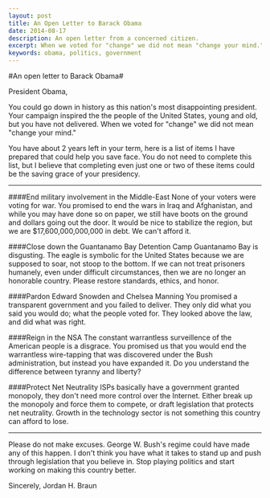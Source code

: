 ```yaml
---
layout: post
title: An Open Letter to Barack Obama
date: 2014-08-17
description: An open letter from a concerned citizen.
excerpt: When we voted for "change" we did not mean "change your mind."
keywords: obama, politics, government
---
```


#An open letter to Barack Obama#

President Obama,

You could go down in history as this nation's most disappointing president. Your campaign inspired the the people of the United States, young and old, but you have not delivered. When we voted for "change" we did not mean "change your mind."

You have about 2 years left in your term, here is a list of items I have prepared that could help you save face. You do not need to complete this list, but I believe that completing even just one or two of these items could be the saving grace of your presidency.
***
####End military involvement in the Middle-East
None of your voters were voting for war. You promised to end the wars in Iraq and Afghanistan, and while you may have done so on paper, we still have boots on the ground and dollars going out the door. It would be nice to stabilize the region, but we are $17,600,000,000,000 in debt. We can't afford it.

####Close down the Guantanamo Bay Detention Camp
Guantanamo Bay is disgusting. The eagle is symbolic for the United States because we are supposed to soar, not stoop to the bottom. If we can not treat prisoners humanely, even under difficult circumstances, then we are no longer an honorable country. Please restore standards, ethics, and honor.

####Pardon Edward Snowden and Chelsea Manning
You promised a transparent government and you failed to deliver. They only did what you said you would do; what the people voted for. They looked above the law, and did what was right.

####Reign in the NSA
The constant warrantless surveillence of the American people is a disgrace. You promised us that you would end the warrantless wire-tapping that was discovered under the Bush administration, but instead you have expanded it. Do you understand the difference between tyranny and liberty?

####Protect Net Neutrality
ISPs basically have a government granted monopoly, they don't need more control over the Internet. Either break up the monopoly and force them to compete, or draft legislation that protects net neutrality. Growth in the technology sector is not something this country can afford to lose.
***
Please do not make excuses. George W. Bush's regime could have made any of this happen. I don't think you have what it takes to stand up and push through legislation that you believe in. Stop playing politics and start working on making this country better.

Sincerely,
Jordan H. Braun